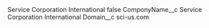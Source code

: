 <?xml version="1.0" encoding="UTF-8"?>
<CustomMetadata xmlns="http://soap.sforce.com/2006/04/metadata" xmlns:xsi="http://www.w3.org/2001/XMLSchema-instance" xmlns:xsd="http://www.w3.org/2001/XMLSchema">
    <label>Service Corporation International</label>
    <protected>false</protected>
    <values>
        <field>ComponyName__c</field>
        <value xsi:type="xsd:string">Service Corporation International</value>
    </values>
    <values>
        <field>Domain__c</field>
        <value xsi:type="xsd:string">sci-us.com</value>
    </values>
</CustomMetadata>
